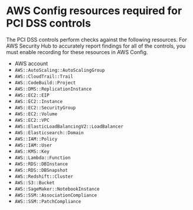 # AWS Config resources required for PCI DSS controls<a name="securityhub-standards-pci-config-resources"></a>

The PCI DSS controls perform checks against the following resources\. For AWS Security Hub to accurately report findings for all of the controls, you must enable recording for these resources in AWS Config\.
+ AWS account
+ `AWS::AutoScaling::AutoScalingGroup`
+ `AWS::CloudTrail::Trail`
+ `AWS::CodeBuild::Project`
+ `AWS::DMS::ReplicationInstance`
+ `AWS::EC2::EIP`
+ `AWS::EC2::Instance`
+ `AWS::EC2::SecurityGroup`
+ `AWS::EC2::Volume`
+ `AWS::EC2::VPC`
+ `AWS::ElasticLoadBalancingV2::LoadBalancer`
+ `AWS::Elasticsearch::Domain`
+ `AWS::IAM::Policy`
+ `AWS::IAM::User`
+ `AWS::KMS::Key`
+ `AWS::Lambda::Function`
+ `AWS::RDS::DBInstance`
+ `AWS::RDS::DBSnapshot`
+ `AWS::Redshift::Cluster`
+ `AWS::S3::Bucket`
+ `AWS::SageMaker::NotebookInstance`
+ `AWS::SSM::AssociationCompliance`
+ `AWS::SSM::PatchCompliance`